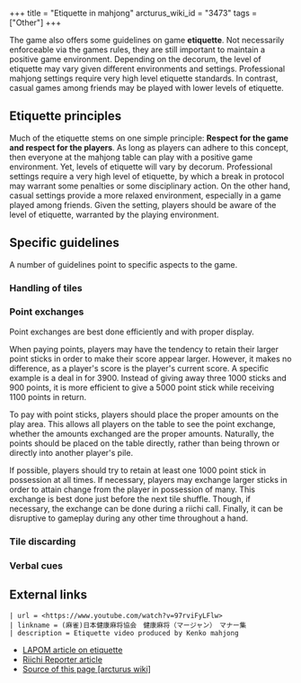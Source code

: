 +++
title = "Etiquette in mahjong"
arcturus_wiki_id = "3473"
tags = ["Other"]
+++

The game also offers some guidelines on game **etiquette**. Not necessarily enforceable via the games rules, they are still important to maintain a positive game environment. Depending on the decorum, the level of etiquette may vary given different environments and settings. Professional mahjong settings require very high level etiquette standards. In contrast, casual games among friends may be played with lower levels of etiquette.

## Etiquette principles

Much of the etiquette stems on one simple principle: **Respect for the game and respect for the players**. As long as players can adhere to this concept, then everyone at the mahjong table can play with a positive game environment. Yet, levels of etiquette will vary by decorum. Professional settings require a very high level of etiquette, by which a break in protocol may warrant some penalties or some disciplinary action. On the other hand, casual settings provide a more relaxed environment, especially in a game played among friends. Given the setting, players should be aware of the level of etiquette, warranted by the playing environment.

## Specific guidelines

A number of guidelines point to specific aspects to the game.

### Handling of tiles

### Point exchanges

Point exchanges are best done efficiently and with proper display.

When paying points, players may have the tendency to retain their larger point sticks in order to make their score appear larger. However, it makes no difference, as a player's score is the player's current score. A specific example is a deal in for 3900. Instead of giving away three 1000 sticks and 900 points, it is more efficient to give a 5000 point stick while receiving 1100 points in return.

To pay with point sticks, players should place the proper amounts on the play area. This allows all players on the table to see the point exchange, whether the amounts exchanged are the proper amounts. Naturally, the points should be placed on the table directly, rather than being thrown or directly into another player's pile.

If possible, players should try to retain at least one 1000 point stick in possession at all times. If necessary, players may exchange larger sticks in order to attain change from the player in possession of many. This exchange is best done just before the next tile shuffle. Though, if necessary, the exchange can be done during a riichi call. Finally, it can be disruptive to gameplay during any other time throughout a hand.

### Tile discarding

### Verbal cues

## External links

```Youtube
| url = <https://www.youtube.com/watch?v=97rviFyLFlw>
| linkname = (麻雀)日本健康麻将協会　健康麻将（マージャン）　マナー集
| description = Etiquette video produced by Kenko mahjong
```

  - [LAPOM article on etiquette](https://ameblo.jp/laponmahjong/entry-12259145340.html)
  - [Riichi Reporter article](https://riichireporter.com/yoroshiku-onegai-shimasu/)
- [Source of this page [arcturus wiki]](http://arcturus.su/wiki/Etiquette_in_mahjong)